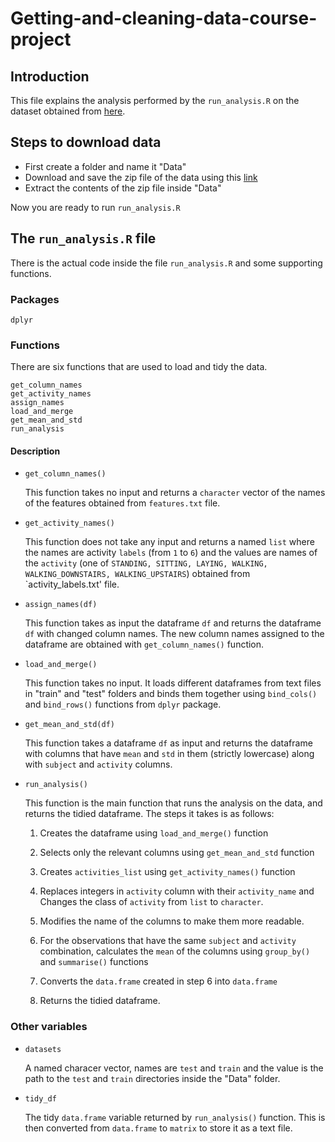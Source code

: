 Getting-and-cleaning-data-course-project
========================================

## Introduction

This file explains the analysis performed by the `run_analysis.R` on the dataset obtained from [here](https://d396qusza40orc.cloudfront.net/getdata%2Fprojectfiles%2FUCI%20HAR%20Dataset.zip).

## Steps to download data

*   First create a folder and name it "Data"
*   Download and save the zip file of the data using this [link](https://d396qusza40orc.cloudfront.net/getdata%2Fprojectfiles%2FUCI%20HAR%20Dataset.zip)
*   Extract the contents of the zip file inside "Data"

Now you are ready to run `run_analysis.R`

## The `run_analysis.R` file

There is the actual code inside the file `run_analysis.R` and some supporting functions.

### Packages
```
dplyr
```
### Functions

There are six functions that are used to load and tidy the data.

```
get_column_names
get_activity_names
assign_names
load_and_merge
get_mean_and_std
run_analysis
```

#### Description

-  `get_column_names()`

    This function takes no input and returns a `character` vector of the names of
    the features obtained from `features.txt` file.
    
-  `get_activity_names()`

    This function does not take any input and returns a named `list` where the
    names are activity `labels` (from `1` to `6`) and the values are names of the
    `activity` (one of `STANDING, SITTING, LAYING, WALKING, WALKING_DOWNSTAIRS, WALKING_UPSTAIRS`)
    obtained from `activity_labels.txt' file.
    
-  `assign_names(df)`

    This function takes as input the dataframe `df` and returns the dataframe `df`
    with changed column names. The new column names assigned to the dataframe are
    obtained with `get_column_names()` function.
    
-  `load_and_merge()`

    This function takes no input. It loads different dataframes from text files in
    "train" and "test" folders and binds them together using `bind_cols()` and 
    `bind_rows()` functions from `dplyr` package.
    
-  `get_mean_and_std(df)`

    This function takes a dataframe `df` as input and returns the dataframe with
    columns that have `mean` and `std` in them (strictly lowercase) along with 
    `subject` and `activity` columns.

-  `run_analysis()`

    This function is the main function that runs the analysis on the data, and
    returns the tidied dataframe. The steps it takes is as follows:
    
    1.  Creates the dataframe using `load_and_merge()` function
    
    2.  Selects only the relevant columns using `get_mean_and_std` function
    
    3.  Creates `activities_list` using `get_activity_names()` function
    
    4.  Replaces integers in `activity` column with their `activity_name` and
        Changes the class of `activity` from `list` to `character`.
    
    5.  Modifies the name of the columns to make them more readable.
    
    6.  For the observations that have the same `subject` and `activity` combination,
        calculates the `mean` of the columns using `group_by()` and `summarise()`
        functions
        
    7.  Converts the `data.frame` created in step 6 into `data.frame`
    
    8.  Returns the tidied dataframe.

### Other variables

-   `datasets`
    
    A named characer vector, names are `test` and `train` and the value is the path
    to the `test` and `train` directories inside the "Data" folder.

-   `tidy_df`

    The tidy `data.frame` variable returned by `run_analysis()` function. This is
    then converted from `data.frame` to `matrix` to store it as a text file.
